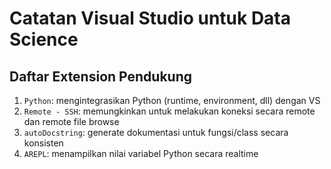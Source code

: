 # Catatan Visual Studio untuk Data Science

## Daftar Extension Pendukung
1. ```Python```: mengintegrasikan Python (runtime, environment, dll) dengan VS
2. ```Remote - SSH```: memungkinkan untuk melakukan koneksi secara remote dan remote file browse
3. ```autoDocstring```: generate dokumentasi untuk fungsi/class secara konsisten
4. ```AREPL```: menampilkan nilai variabel Python secara realtime
